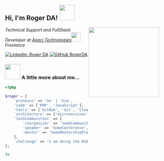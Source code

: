 <h2> Hi, I'm Roger DA! <img src="https://media.giphy.com/media/mGcNjsfWAjY5AEZNw6/giphy.gif" width="50"></h2>
<img align='right' src="https://media.giphy.com/media/ieyl9zmCjO4b4t6qoY/giphy.gif" width="230">
<p><em>Technical Support and FullStack Developer at <a href="http://www.asacitechnologies.com">Asaci Technologies</a><img src="https://media.giphy.com/media/fYSnHlufseco8Fh93Z/giphy.gif" width="30"><br>Freelance
</em></p>

[![Linkedin: Roger DA](https://img.shields.io/badge/-Roger%20DA-blue?style=flat-square&logo=Linkedin&logoColor=white&link=https://www.linkedin.com/in/roger-da/)](https://www.linkedin.com/in/roger-da/)
[![GitHub RogerDA](https://img.shields.io/github/followers/RogerDA?label=follow&style=social)](https://github.com/RogerDA)

### <img src="https://media.giphy.com/media/VgCDAzcKvsR6OM0uWg/giphy.gif" width="50"> A little more about me...

```php
<?php

$roger = [
    'pronouns' => 'he' | 'him',
    'code' => ['PHP', 'JavaScript'],
    'tools' => ['GitHub', 'Git', 'Cleavr', 'Laravel', 'Symfony', 'AdonisJs', 'Nest', 'Nuxt', 'VueJs', 'React', 'Ionic'],
    'architecture' => ['microservices', 'event-driven', 'design system pattern'],
    'techCommunities' => [
        'coorganizer' => 'SomeCommunity',
        'speaker' => 'SomeConference',
        'mentor' => 'SomeMentorshipProgram'
    ],
    'challenge' => 'I am doing the #100DaysOfCode challenge focused on PHP and Laravel'
];

?>
